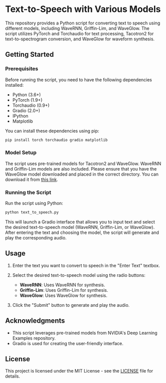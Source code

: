 # Text-to-Speech with Various Models

This repository provides a Python script for converting text to speech using different models, including WaveRNN, Griffin-Lim, and WaveGlow. The script utilizes PyTorch and Torchaudio for text processing, Tacotron2 for text-to-spectrogram conversion, and WaveGlow for waveform synthesis.

## Getting Started

### Prerequisites

Before running the script, you need to have the following dependencies installed:

- Python (3.6+)
- PyTorch (1.9+)
- Torchaudio (0.9+)
- Gradio (2.0+)
- IPython
- Matplotlib

You can install these dependencies using pip:

```bash
pip install torch torchaudio gradio matplotlib
```

### Model Setup

The script uses pre-trained models for Tacotron2 and WaveGlow. WaveRNN and Griffin-Lim models are also included. Please ensure that you have the WaveGlow model downloaded and placed in the correct directory. You can download it from [this link](https://api.ngc.nvidia.com/v2/models/nvidia/waveglowpyt_fp32/versions/1/files/nvidia_waveglowpyt_fp32_20190306.pth).

### Running the Script

Run the script using Python:

```bash
python text_to_speech.py
```

This will launch a Gradio interface that allows you to input text and select the desired text-to-speech model (WaveRNN, Griffin-Lim, or WaveGlow). After entering the text and choosing the model, the script will generate and play the corresponding audio.

## Usage

1. Enter the text you want to convert to speech in the "Enter Text" textbox.

2. Select the desired text-to-speech model using the radio buttons:
   - **WaveRNN**: Uses WaveRNN for synthesis.
   - **Griffin-Lim**: Uses Griffin-Lim for synthesis.
   - **WaveGlow**: Uses WaveGlow for synthesis.

3. Click the "Submit" button to generate and play the audio.

## Acknowledgments

- This script leverages pre-trained models from NVIDIA's Deep Learning Examples repository.
- Gradio is used for creating the user-friendly interface.

## License

This project is licensed under the MIT License - see the [LICENSE](LICENSE) file for details.
